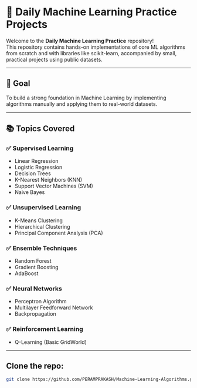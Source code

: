 # 🧠 Daily Machine Learning Practice Projects

Welcome to the **Daily Machine Learning Practice** repository!  
This repository contains hands-on implementations of core ML algorithms from scratch and with libraries like scikit-learn, accompanied by small, practical projects using public datasets.

---
## 📌 Goal
To build a strong foundation in Machine Learning by implementing algorithms manually and applying them to real-world datasets.

---
## 📚 Topics Covered

### ✅ Supervised Learning
- Linear Regression
- Logistic Regression
- Decision Trees
- K-Nearest Neighbors (KNN)
- Support Vector Machines (SVM)
- Naive Bayes

### ✅ Unsupervised Learning
- K-Means Clustering
- Hierarchical Clustering
- Principal Component Analysis (PCA)

### ✅ Ensemble Techniques
- Random Forest
- Gradient Boosting
- AdaBoost

### ✅ Neural Networks
- Perceptron Algorithm
- Multilayer Feedforward Network
- Backpropagation

### ✅ Reinforcement Learning
- Q-Learning (Basic GridWorld)

---

## Clone the repo:
```bash
git clone https://github.com/PERAMPRAKASH/Machine-Learning-Algorithms.git




